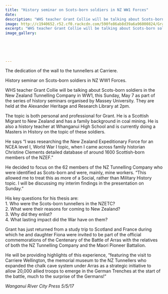 ```yaml
---
title: "History seminar on Scots-born soldiers in NZ WW1 Forces"
date: 
description: "WHS teacher Grant Collie will be talking about Scots-born soldiers in the New Zealand Tunnelling Company in WW1, as part of the series of history seminars organised by Massey University..."
image: http://c1940652.r52.cf0.rackcdn.com/590fe86ab8d39a6a96000824/Grant-Collie-History-seminar-on-Scots-born-soldiers-in-NZ-WW1-Forces-RCP-4-May.jpg
excerpt: "WHS teacher Grant Collie will be talking about Scots-born soldiers in the New Zealand Tunnelling Company in WW1, as part of the series of history seminars organised by Massey University."
image_gallery:
    
    
    
    
    
---
```


<p><span>The dedication of the wall to the tunnellers at Carriere.</span></p>
<p>History seminar on Scots-born soldiers in NZ WW1 Forces.</p>
<p>WHS teacher Grant Collie will be talking about Scots-born soldiers in the New Zealand Tunnelling Company in WW1, this Sunday, May 7 as part of the series of history seminars organised by Massey University. They are held at the Alexander Heritage and Research Library at 2pm.&nbsp;</p>
<p>The topic is both personal and professional for Grant. He is a Scottish Migrant to New Zealand and has a family background in coal mining. He is a<span class="text_exposed_show">lso a history teacher at Whanganui High School and is currently doing a Masters in History on the topic of these soldiers.<br /></span></p>
<p><span class="text_exposed_show">He says &ldquo;I was researching the New Zealand Expeditionary Force for an NCEA level I, World War I topic, when I came across family historian Christine Clements detailed database of around 1600 Scottish-born members of the NZEF.&rdquo;<br /></span></p>
<p><span class="text_exposed_show">He decided to focus on the 62 members of the NZ Tunnelling Company who were identified as Scots-born and were, mainly, mine workers. &ldquo;This allowed me to treat this as more of a Social, rather than Military History topic. I will be discussing my interim findings in the presentation on Sunday.&rdquo;<br /></span></p>
<p><span class="text_exposed_show">His key questions for his thesis are:<br />1. Who were the Scots-born tunnellers in the NZETC?<br />2. What were their reasons for coming to New Zealand?<br />3. Why did they enlist?<br />4. What lasting impact did the War have on them?<br /></span></p>
<p><span class="text_exposed_show">Grant has just returned from a study trip to Scotland and France during which he and daughter Fiona were invited to be part of the official commemorations of the Centenary of the Battle of Arras with the relatives of both the NZ Tunnelling Company and the Maori Pioneer Battalion.&nbsp;<br /></span></p>
<p><span class="text_exposed_show">He will be providing highlights of this experience, &ldquo;featuring the visit to Carriere Wellington, the memorial museum to the NZ Tunnellers who expanded the chalk cave system under Arras as a strategic initiative to allow 20,000 allied troops to emerge in the German Trenches at the start of the battle, much to the surprise of the Germans!&rdquo;</span></p>
<div class="text_exposed_show">
<p><em>Wanganui River City Press 5/5/17</em></p>
</div>

